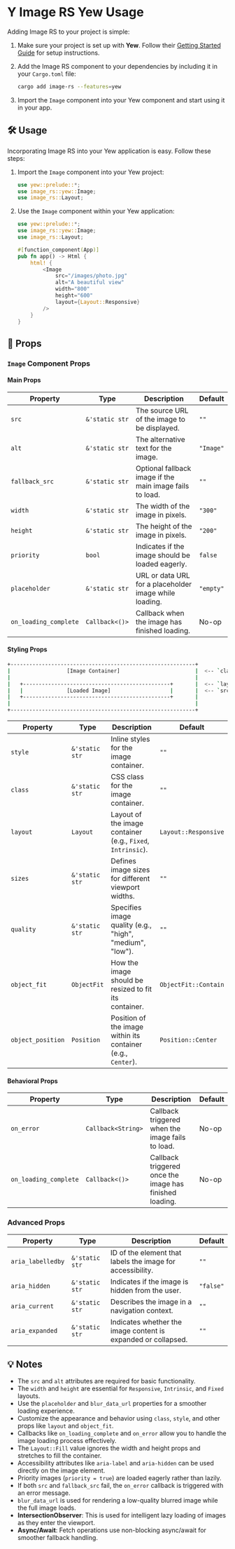 # Y Image RS Yew Usage

Adding Image RS to your project is simple:

1. Make sure your project is set up with **Yew**. Follow their [Getting Started Guide](https://yew.rs/docs/getting-started/introduction) for setup instructions.

1. Add the Image RS component to your dependencies by including it in your `Cargo.toml` file:

   ```sh
   cargo add image-rs --features=yew
   ```

1. Import the `Image` component into your Yew component and start using it in your app.

## 🛠️ Usage

Incorporating Image RS into your Yew application is easy. Follow these steps:

1. Import the `Image` component into your Yew project:

   ```rust
   use yew::prelude::*;
   use image_rs::yew::Image;
   use image_rs::Layout;
   ```

1. Use the `Image` component within your Yew application:

   ```rust
   use yew::prelude::*;
   use image_rs::yew::Image;
   use image_rs::Layout;

   #[function_component(App)]
   pub fn app() -> Html {
       html! {
           <Image
               src="/images/photo.jpg"
               alt="A beautiful view"
               width="800"
               height="600"
               layout={Layout::Responsive}
           />
       }
   }
   ```

## 🔧 Props

### `Image` Component Props

#### **Main Props**

| Property              | Type           | Description                                              | Default   |
| --------------------- | -------------- | -------------------------------------------------------- | --------- |
| `src`                 | `&'static str` | The source URL of the image to be displayed.             | `""`      |
| `alt`                 | `&'static str` | The alternative text for the image.                      | `"Image"` |
| `fallback_src`        | `&'static str` | Optional fallback image if the main image fails to load. | `""`      |
| `width`               | `&'static str` | The width of the image in pixels.                        | `"300"`   |
| `height`              | `&'static str` | The height of the image in pixels.                       | `"200"`   |
| `priority`            | `bool`         | Indicates if the image should be loaded eagerly.         | `false`   |
| `placeholder`         | `&'static str` | URL or data URL for a placeholder image while loading.   | `"empty"` |
| `on_loading_complete` | `Callback<()>` | Callback when the image has finished loading.            | No-op     |

#### **Styling Props**

```sh
+-----------------------------------------------------------+
|                  [Image Container]                        |  <-- `class` & `style`
|                                                           |
|   +-----------------------------------------------+       |  <-- `layout`
|   |              [Loaded Image]                   |       |  <-- `src`
|   +-----------------------------------------------+       |
|                                                           |
+-----------------------------------------------------------+
```

| Property          | Type           | Description                                                  | Default              |
| ----------------- | -------------- | ------------------------------------------------------------ | -------------------- |
| `style`           | `&'static str` | Inline styles for the image container.                       | `""`                 |
| `class`           | `&'static str` | CSS class for the image container.                           | `""`                 |
| `layout`          | `Layout`       | Layout of the image container (e.g., `Fixed`, `Intrinsic`).  | `Layout::Responsive` |
| `sizes`           | `&'static str` | Defines image sizes for different viewport widths.           | `""`                 |
| `quality`         | `&'static str` | Specifies image quality (e.g., "high", "medium", "low").     | `""`                 |
| `object_fit`      | `ObjectFit`    | How the image should be resized to fit its container.        | `ObjectFit::Contain` |
| `object_position` | `Position`     | Position of the image within its container (e.g., `Center`). | `Position::Center`   |

#### **Behavioral Props**

| Property              | Type               | Description                                             | Default |
| --------------------- | ------------------ | ------------------------------------------------------- | ------- |
| `on_error`            | `Callback<String>` | Callback triggered when the image fails to load.        | No-op   |
| `on_loading_complete` | `Callback<()>`     | Callback triggered once the image has finished loading. | No-op   |

### Advanced Props

| Property          | Type           | Description                                                   | Default   |
| ----------------- | -------------- | ------------------------------------------------------------- | --------- |
| `aria_labelledby` | `&'static str` | ID of the element that labels the image for accessibility.    | `""`      |
| `aria_hidden`     | `&'static str` | Indicates if the image is hidden from the user.               | `"false"` |
| `aria_current`    | `&'static str` | Describes the image in a navigation context.                  | `""`      |
| `aria_expanded`   | `&'static str` | Indicates whether the image content is expanded or collapsed. | `""`      |

## 💡 Notes

- The `src` and `alt` attributes are required for basic functionality.
- The `width` and `height` are essential for `Responsive`, `Intrinsic`, and `Fixed` layouts.
- Use the `placeholder` and `blur_data_url` properties for a smoother loading experience.
- Customize the appearance and behavior using `class`, `style`, and other props like `layout` and `object_fit`.
- Callbacks like `on_loading_complete` and `on_error` allow you to handle the image loading process effectively.
- The `Layout::Fill` value ignores the width and height props and stretches to fill the container.
- Accessibility attributes like `aria-label` and `aria-hidden` can be used directly on the image element.
- Priority images (`priority = true`) are loaded eagerly rather than lazily.
- If both `src` and `fallback_src` fail, the `on_error` callback is triggered with an error message.
- `blur_data_url` is used for rendering a low-quality blurred image while the full image loads.
- **IntersectionObserver**: This is used for intelligent lazy loading of images as they enter the viewport.
- **Async/Await**: Fetch operations use non-blocking async/await for smoother fallback handling.

